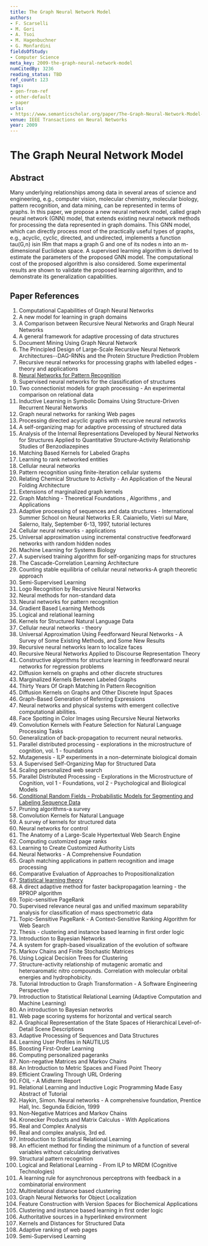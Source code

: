 ```yaml
---
title: The Graph Neural Network Model
authors:
- F. Scarselli
- M. Gori
- A. Tsoi
- M. Hagenbuchner
- G. Monfardini
fieldsOfStudy:
- Computer Science
meta_key: 2009-the-graph-neural-network-model
numCitedBy: 3236
reading_status: TBD
ref_count: 123
tags:
- gen-from-ref
- other-default
- paper
urls:
- https://www.semanticscholar.org/paper/The-Graph-Neural-Network-Model-Scarselli-Gori/3efd851140aa28e95221b55fcc5659eea97b172d?sort=total-citations
venue: IEEE Transactions on Neural Networks
year: 2009
---
```


# The Graph Neural Network Model

## Abstract

Many underlying relationships among data in several areas of science and engineering, e.g., computer vision, molecular chemistry, molecular biology, pattern recognition, and data mining, can be represented in terms of graphs. In this paper, we propose a new neural network model, called graph neural network (GNN) model, that extends existing neural network methods for processing the data represented in graph domains. This GNN model, which can directly process most of the practically useful types of graphs, e.g., acyclic, cyclic, directed, and undirected, implements a function tau(G,n) isin IRm that maps a graph G and one of its nodes n into an m-dimensional Euclidean space. A supervised learning algorithm is derived to estimate the parameters of the proposed GNN model. The computational cost of the proposed algorithm is also considered. Some experimental results are shown to validate the proposed learning algorithm, and to demonstrate its generalization capabilities.

## Paper References

1. Computational Capabilities of Graph Neural Networks
2. A new model for learning in graph domains
3. A Comparison between Recursive Neural Networks and Graph Neural Networks
4. A general framework for adaptive processing of data structures
5. Document Mining Using Graph Neural Network
6. The Principled Design of Large-Scale Recursive Neural Network Architectures--DAG-RNNs and the Protein Structure Prediction Problem
7. Recursive neural networks for processing graphs with labelled edges - theory and applications
8. [Neural Networks for Pattern Recognition](1993-neural-networks-for-pattern-recognition)
9. Supervised neural networks for the classification of structures
10. Two connectionist models for graph processing - An experimental comparison on relational data
11. Inductive Learning in Symbolic Domains Using Structure-Driven Recurrent Neural Networks
12. Graph neural networks for ranking Web pages
13. Processing directed acyclic graphs with recursive neural networks
14. A self-organizing map for adaptive processing of structured data
15. Analysis of the Internal Representations Developed by Neural Networks for Structures Applied to Quantitative Structure-Activity Relationship Studies of Benzodiazepines
16. Matching Based Kernels for Labeled Graphs
17. Learning to rank networked entities
18. Cellular neural networks
19. Pattern recognition using finite-iteration cellular systems
20. Relating Chemical Structure to Activity - An Application of the Neural Folding Architecture
21. Extensions of marginalized graph kernels
22. Graph Matching - Theoretical Foundations , Algorithms , and Applications
23. Adaptive processing of sequences and data structures - International Summer School on Neural Networks E.R. Caianiello, Vietri sul Mare, Salerno, Italy, September 6-13, 1997, tutorial lectures
24. Cellular neural networks - applications
25. Universal approximation using incremental constructive feedforward networks with random hidden nodes
26. Machine Learning for Systems Biology
27. A supervised training algorithm for self-organizing maps for structures
28. The Cascade-Correlation Learning Architecture
29. Counting stable equilibria of cellular neural networks-A graph theoretic approach
30. Semi-Supervised Learning
31. Logo Recognition by Recursive Neural Networks
32. Neural methods for non-standard data
33. Neural networks for pattern recognition
34. Gradient Based Learning Methods
35. Logical and relational learning
36. Kernels for Structured Natural Language Data
37. Cellular neural networks - theory
38. Universal Approximation Using Feedforward Neural Networks - A Survey of Some Existing Methods, and Some New Results
39. Recursive neural networks learn to localize faces
40. Recursive Neural Networks Applied to Discourse Representation Theory
41. Constructive algorithms for structure learning in feedforward neural networks for regression problems
42. Diffusion kernels on graphs and other discrete structures
43. Marginalized Kernels Between Labeled Graphs
44. Thirty Years Of Graph Matching In Pattern Recognition
45. Diffusion Kernels on Graphs and Other Discrete Input Spaces
46. Graph-Based Generation of Referring Expressions
47. Neural networks and physical systems with emergent collective computational abilities.
48. Face Spotting in Color Images using Recursive Neural Networks
49. Convolution Kernels with Feature Selection for Natural Language Processing Tasks
50. Generalization of back-propagation to recurrent neural networks.
51. Parallel distributed processing - explorations in the microstructure of cognition, vol. 1 - foundations
52. Mutagenesis - ILP experiments in a non-determinate biological domain
53. A Supervised Self-Organizing Map for Structured Data
54. Scaling personalized web search
55. Parallel Distributed Processing - Explorations in the Microstructure of Cognition, vol 1 - Foundations, vol 2 - Psychological and Biological Models
56. [Conditional Random Fields - Probabilistic Models for Segmenting and Labeling Sequence Data](2001-conditional-random-fields-probabilistic-models-for-segmenting-and-labeling-sequence-data)
57. Pruning algorithms-a survey
58. Convolution Kernels for Natural Language
59. A survey of kernels for structured data
60. Neural networks for control
61. The Anatomy of a Large-Scale Hypertextual Web Search Engine
62. Computing customized page ranks
63. Learning to Create Customized Authority Lists
64. Neural Networks - A Comprehensive Foundation
65. Graph matching applications in pattern recognition and image processing
66. Comparative Evaluation of Approaches to Propositionalization
67. [Statistical learning theory](1998-statistical-learning-theory)
68. A direct adaptive method for faster backpropagation learning - the RPROP algorithm
69. Topic-sensitive PageRank
70. Supervised relevance neural gas and unified maximum separability analysis for classification of mass spectrometric data
71. Topic-Sensitive PageRank - A Context-Sensitive Ranking Algorithm for Web Search
72. Thesis - clustering and instance based learning in first order logic
73. Introduction to Bayesian Networks
74. A system for graph-based visualization of the evolution of software
75. Markov Chains and Finite Stochastic Matrices
76. Using Logical Decision Trees for Clustering
77. Structure-activity relationship of mutagenic aromatic and heteroaromatic nitro compounds. Correlation with molecular orbital energies and hydrophobicity.
78. Tutorial Introduction to Graph Transformation - A Software Engineering Perspective
79. Introduction to Statistical Relational Learning (Adaptive Computation and Machine Learning)
80. An introduction to Bayesian networks
81. Web page scoring systems for horizontal and vertical search
82. A Graphical Representation of the State Spaces of Hierarchical Level-of-Detail Scene Descriptions
83. Adaptive Processing of Sequences and Data Structures
84. Learning User Profiles in NAUTILUS
85. Boosting First-Order Learning
86. Computing personalized pageranks
87. Non-negative Matrices and Markov Chains
88. An Introduction to Metric Spaces and Fixed Point Theory
89. Efficient Crawling Through URL Ordering
90. FOIL - A Midterm Report
91. Relational Learning and Inductive Logic Programming Made Easy Abstract of Tutorial
92. Haykin, Simon. Neural networks - A comprehensive foundation, Prentice Hall, Inc. Segunda Edición, 1999
93. Non‐Negative Matrices and Markov Chains
94. Kronecker Products and Matrix Calculus - With Applications
95. Real and Complex Analysis
96. Real and complex analysis, 3rd ed.
97. Introduction to Statistical Relational Learning
98. An efficient method for finding the minimum of a function of several variables without calculating derivatives
99. Structural pattern recognition
100. Logical and Relational Learning - From ILP to MRDM (Cognitive Technologies)
101. A learning rule for asynchronous perceptrons with feedback in a combinatorial environment
102. Multirelational distance based clustering
103. Graph Neural Networks for Object Localization
104. Feature Construction with Version Spaces for Biochemical Applications
105. Clustering and instance based learning in first order logic
106. Authoritative sources in a hyperlinked environment
107. Kernels and Distances for Structured Data
108. Adaptive ranking of web pages
109. Semi-Supervised Learning
